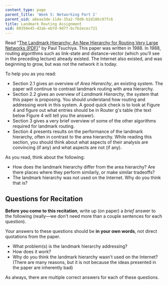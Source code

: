 ```yaml
---
content_type: page
parent_title: 'Week 5: Networking Part I'
parent_uid: a8eaa3de-11de-35a2-f8d6-b2d186c97fc6
title: Landmark Routing Assignment
uid: 88350e45-d2ab-eb7d-9d77-bcfb2ecec721
---
```


Read "[The Landmark Hierarchy: An New Hierarchy for Routing Very Large Networks (PDF)](http://www.cs.cornell.edu/people/francis/p35-tsuchiya.pdf)" by Paul Tsuchiya. This paper was written in 1988. In 1988, routing algorithms such as link-state and distance-vector (which you'll see in the preceding lecture) already existed. The Internet also existed, and was beginning to grow, but was not the network it is today.

To help you as you read:

*   Section 2.1 gives an overview of _Area Hierarchy_, an existing system. The paper will continue to contrast landmark routing with area hierarchy.
*   Section 2.2 gives an overview of _Landmark Hierarchy_, the system that this paper is proposing. You should understand how routing and addressing work in this system. A good quick check is to look at Figure 4 and figure out what entries should be in Router g's table (the text below Figure 4 will tell you the answer).
*   Section 3 gives a very brief overview of some of the other algorithms required for landmark routing.
*   Section 4 presents results on the performance of the landmark hierarchy, often in contrast to the area hierarchy. While reading this section, you should think about what aspects of their analysis are convincing (if any) and what aspects are not (if any).

As you read, think about the following:

*   How does the landmark hierarchy differ from the area hierarchy? Are there places where they perform similarly, or make similar tradeoffs?
*   The landmark hierarchy was not used on the Internet. Why do you think that is?

Questions for Recitation
------------------------

**Before you come to this recitation**, write up (on paper) a _brief_ answer to the following (really—we don't need more than a couple sentences for each question). 

Your answers to these questions should be **in your own words**, not direct quotations from the paper.

*   What problem(s) is the landmark hierarchy addressing?
*   How does it work?
*   Why do you think the landmark hierarchy wasn't used on the Internet? (There are many reasons, but it is not because the ideas presented in the paper are inherently bad)

As always, there are multiple correct answers for each of these questions.